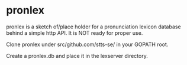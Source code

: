 # pronlex
pronlex is a sketch of/place holder for a pronunciation lexicon database behind a simple http API. It is NOT ready for proper use.


Clone pronlex under src/github.com/stts-se/ in your GOPATH root.

Create a pronlex.db and place it in the lexserver directory.
